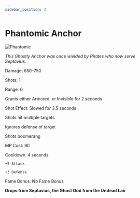 ```yaml
---
sidebar_position: 2
---
```


# Phantomic Anchor

![Phantomic](https://vwiki.valorserver.com/api/item/picture/phantomic%20anchor)

<i>This Ghostly Anchor was once wielded by Pirates who now serve Septavius.</i>

Damage: 650-750

Shots: 1

Range: 6

Grants either Armored, or Invisible for 2 seconds

Shot Effect: Slowed for 3.5 seconds

Shots hit multiple targets

Ignores defense of target

Shots boomerang

MP Cost: 90

Cooldown: 4 seconds

    +5 Attack
    
    +3 Defense

Fame Bonus: No Fame Bonus

**Drops from Septavius, the Ghost God from the Undead Lair**
